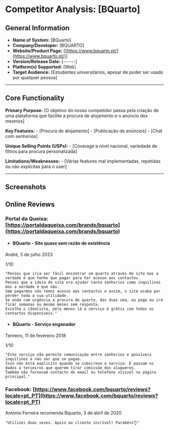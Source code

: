 # Competitor Analysis: [BQuarto] 
## General Information 
- **Name of System:** [BQuarto] 
- **Company/Developer:** [BQUARTO] 
- **Website/Product Page:** [[https://www.bquarto.pt/](https://www.bquarto.pt/)] 
- **Version/Release Date:** [------]
- **Platform(s) Supported:** [Web] 
- **Target Audience:** [Estudantes universitários, apesar de poder ser usado por qualquer pessoa] 

--- 
## Core Functionality 

**Primary Purpose:** [O objetivo do nosso competidor passa pela criação de uma plataforma que facilite a procura de alojamento e o anúncio dos mesmos] 

**Key Features:** - [Procura de alojamento] - [Publicação de anúncios] - [Chat com senhorios] 

**Unique Selling Points (USPs):** - [Coverage a nível nacional, variedade de filtros para procura personalizada] 

**Limitations/Weaknesses:** - [Várias features mal implementadas, repetidas ou não explícitas para o user] 

---

## Screenshots


## Online Reviews

### Portal da Queixa: [https://portaldaqueixa.com/brands/bquarto](https://portaldaqueixa.com/brands/bquarto) 
* #### BQuarto - Site quase sem razão de existência
André, 5 de julho 2023

*1/10*
```
"Pensei que iria ser fácil encontrar um quarto através do site mas a verdade é que tenho que pagar para ter acesso aos contactos.
Pensei que a ideia do site era ajudar tanto senhorios como inquilinos mas a verdade é que não.
Sem pagarmos não temos acesso aos contactos e assim, o site acaba por perder toda a sua utilidade.
Se anda com urgência á procura de quarto, das duas uma, ou paga ou irá ficar semanas ou mesmo meses sem resposta.
Escolha o idealista, pelo menos lá o serviço é grátis com todos os contactos disponíveis."

```

* #### BQuarto - Serviço enganador
Tenreiro, 11 de fevereiro 2018

*1/10*
```
"Este serviço não permite comunicação entre senhorios e possíveis inquilinos a não ser que se pague.
Isso não está explicito quando se subscreve o serviço. E passam os dados a terceiros que querem tirar comissão dos alugueres.
Também não fornecem contacto de email ou telefone visivel na página principal."
```

### Facebook: [https://www.facebook.com/bquarto/reviews?locale=pt_PT](https://www.facebook.com/bquarto/reviews?locale=pt_PT)

António Ferreira recomenda Bquarto, 3 de abril de 2020  

```
"Utilizei duas vezes. Apoio ao cliente incrível! Parabéns👌"
```
